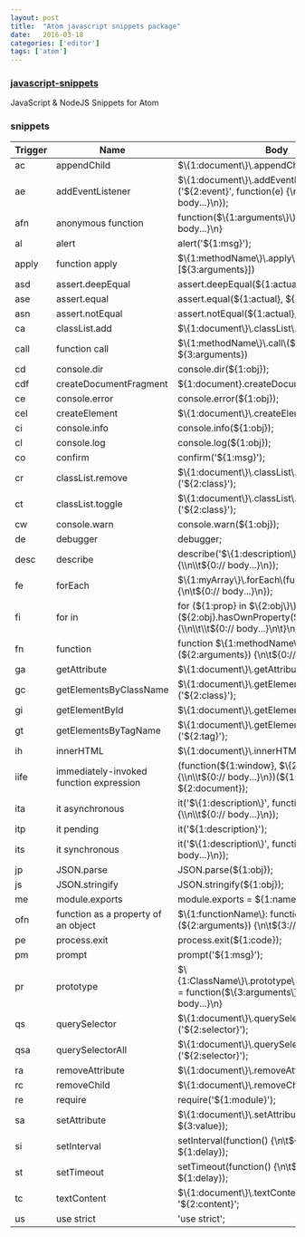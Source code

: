 ```yaml
---
layout: post
title:  "Atom javascript snippets package"
date:   2016-03-18
categories: ['editor']
tags: ['atom']
---
```


### [javascript-snippets](https://atom.io/packages/javascript-snippets)

JavaScript & NodeJS Snippets for Atom

### snippets

| Trigger | Name                                     | Body                                                                                                                                    |
|---------|------------------------------------------|-----------------------------------------------------------------------------------------------------------------------------------------|
| ac      | appendChild                              | $\{1:document\}\.appendChild\($\{2:elem\}\);                                                                                            |
| ae      | addEventListener                         | $\{1:document\}\.addEventListener\('$\{2:event\}', function\(e\) \{\\n\\t$\{0:// body\.\.\.\}\\n\}\);                                   |
| afn     | anonymous function                       | function\($\{1:arguments\}\) \{\\n\\t$\{0:// body\.\.\.\}\\n\}                                                                          |
| al      | alert                                    | alert\('$\{1:msg\}'\);                                                                                                                  |
| apply   | function apply                           | $\{1:methodName\}\.apply\($\{2:context\}, \[$\{3:arguments\}\]\)                                                                        |
| asd     | assert\.deepEqual                        | assert\.deepEqual\($\{1:actual\}, $\{2:expected\}\);                                                                                    |
| ase     | assert\.equal                            | assert\.equal\($\{1:actual\}, $\{2:expected\}\);                                                                                        |
| asn     | assert\.notEqual                         | assert\.notEqual\($\{1:actual\}, $\{2:expected\}\);                                                                                     |
| ca      | classList\.add                           | $\{1:document\}\.classList\.add\('$\{2:class\}'\);                                                                                      |
| call    | function call                            | $\{1:methodName\}\.call\($\{2:context\}, $\{3:arguments\}\)                                                                             |
| cd      | console\.dir                             | console\.dir\($\{1:obj\}\);                                                                                                             |
| cdf     | createDocumentFragment                   | $\{1:document\}\.createDocumentFragment\(\);                                                                                            |
| ce      | console\.error                           | console\.error\($\{1:obj\}\);                                                                                                           |
| cel     | createElement                            | $\{1:document\}\.createElement\($\{2:elem\}\);                                                                                          |
| ci      | console\.info                            | console\.info\($\{1:obj\}\);                                                                                                            |
| cl      | console\.log                             | console\.log\($\{1:obj\}\);                                                                                                             |
| co      | confirm                                  | confirm\('$\{1:msg\}'\);                                                                                                                |
| cr      | classList\.remove                        | $\{1:document\}\.classList\.remove\('$\{2:class\}'\);                                                                                   |
| ct      | classList\.toggle                        | $\{1:document\}\.classList\.toggle\('$\{2:class\}'\);                                                                                   |
| cw      | console\.warn                            | console\.warn\($\{1:obj\}\);                                                                                                            |
| de      | debugger                                 | debugger;                                                                                                                               |
| desc    | describe                                 | describe\('$\{1:description\}', function\(\) \{\\n\\t$\{0:// body\.\.\.\}\\n\}\);                                                       |
| fe      | forEach                                  | $\{1:myArray\}\.forEach\(function\($\{2:elem\}\) \{\\n\\t$\{0:// body\.\.\.\}\\n\}\);                                                   |
| fi      | for in                                   | for \($\{1:prop\} in $\{2:obj\}\) \{\\n\\tif \($\{2:obj\}\.hasOwnProperty\($\{1:prop\}\)\) \{\\n\\t\\t$\{0:// body\.\.\.\}\\n\\t\}\\n\} |
| fn      | function                                 | function $\{1:methodName\} \($\{2:arguments\}\) \{\\n\\t$\{0:// body\.\.\.\}\\n\}                                                       |
| ga      | getAttribute                             | $\{1:document\}\.getAttribute\('$\{2:attr\}'\);                                                                                         |
| gc      | getElementsByClassName                   | $\{1:document\}\.getElementsByClassName\('$\{2:class\}'\);                                                                              |
| gi      | getElementById                           | $\{1:document\}\.getElementById\('$\{2:id\}'\);                                                                                         |
| gt      | getElementsByTagName                     | $\{1:document\}\.getElementsByTagName\('$\{2:tag\}'\);                                                                                  |
| ih      | innerHTML                                | $\{1:document\}\.innerHTML = '$\{2:elem\}';                                                                                             |
| iife    | immediately\-invoked function expression | \(function\($\{1:window\}, $\{2:document\}\) \{\\n\\t$\{0:// body\.\.\.\}\\n\}\)\($\{1:window\}, $\{2:document\}\);                     |
| ita     | it asynchronous                          | it\('$\{1:description\}', function\(done\) \{\\n\\t$\{0:// body\.\.\.\}\\n\}\);                                                         |
| itp     | it pending                               | it\('$\{1:description\}'\);                                                                                                             |
| its     | it synchronous                           | it\('$\{1:description\}', function\(\) \{\\n\\t$\{0:// body\.\.\.\}\\n\}\);                                                             |
| jp      | JSON\.parse                              | JSON\.parse\($\{1:obj\}\);                                                                                                              |
| js      | JSON\.stringify                          | JSON\.stringify\($\{1:obj\}\);                                                                                                          |
| me      | module\.exports                          | module\.exports = $\{1:name\};                                                                                                          |
| ofn     | function as a property of an object      | $\{1:functionName\}: function\($\{2:arguments\}\) \{\\n\\t$\{3:// body\.\.\.\}\\n\}                                                     |
| pe      | process\.exit                            | process\.exit\($\{1:code\}\);                                                                                                           |
| pm      | prompt                                   | prompt\('$\{1:msg\}'\);                                                                                                                 |
| pr      | prototype                                | $\{1:ClassName\}\.prototype\.$\{2:methodName\} = function\($\{3:arguments\}\) \{\\n\\t$\{0:// body\.\.\.\}\\n\}                         |
| qs      | querySelector                            | $\{1:document\}\.querySelector\('$\{2:selector\}'\);                                                                                    |
| qsa     | querySelectorAll                         | $\{1:document\}\.querySelectorAll\('$\{2:selector\}'\);                                                                                 |
| ra      | removeAttribute                          | $\{1:document\}\.removeAttribute\('$\{2:attr\}'\);                                                                                      |
| rc      | removeChild                              | $\{1:document\}\.removeChild\($\{2:elem\}\);                                                                                            |
| re      | require                                  | require\('$\{1:module\}'\);                                                                                                             |
| sa      | setAttribute                             | $\{1:document\}\.setAttribute\('$\{2:attr\}', $\{3:value\}\);                                                                           |
| si      | setInterval                              | setInterval\(function\(\) \{\\n\\t$\{0:// body\.\.\.\}\\n\}, $\{1:delay\}\);                                                            |
| st      | setTimeout                               | setTimeout\(function\(\) \{\\n\\t$\{0:// body\.\.\.\}\\n\}, $\{1:delay\}\);                                                             |
| tc      | textContent                              | $\{1:document\}\.textContent = '$\{2:content\}';                                                                                        |
| us      | use strict                               | 'use strict';                                                                                                                           |
